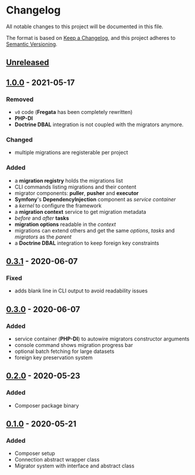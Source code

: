 # Changelog
All notable changes to this project will be documented in this file.

The format is based on [Keep a Changelog](https://keepachangelog.com/en/1.0.0/),
and this project adheres to [Semantic Versioning](https://semver.org/spec/v2.0.0.html).

## [Unreleased]

## [1.0.0] - 2021-05-17
### Removed
 - `v0` code (**Fregata** has been completely rewritten)
 - **PHP-DI**
- **Doctrine DBAL** integration is not coupled with the migrators anymore.

### Changed
 - multiple migrations are registerable per project

### Added
 - a **migration registry** holds the migrations list
 - CLI commands listing migrations and their content
 - migrator components: **puller**, **pusher** and **executor**
 - **Symfony**'s **DependencyInjection** component as *service container*
 - a *kernel* to configure the framework
 - a **migration context** service to get migration metadata
 - *before* and *after* **tasks**
 - **migration options** readable in the *context*
 - migrations can extend others and get the same *options*, *tasks* and *migrators* as the *parent*
 - a **Doctrine DBAL** integration to keep foreign key constraints

## [0.3.1] - 2020-06-07
### Fixed
 - adds blank line in CLI output to avoid readability issues

## [0.3.0] - 2020-06-07
### Added
 - service container (**PHP-DI**) to autowire migrators constructor arguments
 - console command shows migration progress bar
 - optional batch fetching for large datasets
 - foreign key preservation system

## [0.2.0] - 2020-05-23
### Added
 - Composer package binary

## [0.1.0] - 2020-05-21
### Added
 - Composer setup
 - Connection abstract wrapper class
 - Migrator system with interface and abstract class

[Unreleased]: https://github.com/AymDev/Fregata/compare/v1.0.0...HEAD
[1.0.0]: https://github.com/AymDev/Fregata/compare/v0.3.1...v1.0.0
[0.3.1]: https://github.com/AymDev/Fregata/compare/v0.3.0...v0.3.1
[0.3.0]: https://github.com/AymDev/Fregata/compare/v0.2.0...v0.3.0
[0.2.0]: https://github.com/AymDev/Fregata/compare/v0.1.0...v0.2.0
[0.1.0]: https://github.com/AymDev/Fregata/releases/tag/v0.1.0